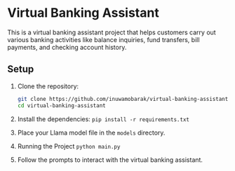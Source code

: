 # Virtual Banking Assistant

This is a virtual banking assistant project that helps customers carry out various banking activities like balance inquiries, fund transfers, bill payments, and checking account history.

## Setup

1. Clone the repository:
   ```sh
   git clone https://github.com/inuwamobarak/virtual-banking-assistant.git
   cd virtual-banking-assistant
   
2. Install the dependencies:
``pip install -r requirements.txt``
3. Place your Llama model file in the `models` directory.
4. Running the Project
    ``python main.py``

5. Follow the prompts to interact with the virtual banking assistant.

